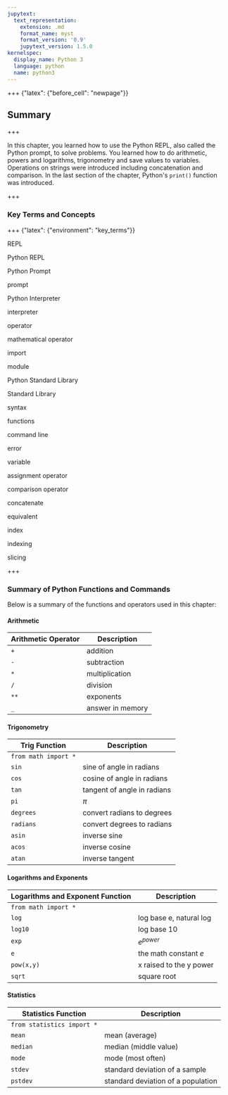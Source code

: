 ```yaml
---
jupytext:
  text_representation:
    extension: .md
    format_name: myst
    format_version: '0.9'
    jupytext_version: 1.5.0
kernelspec:
  display_name: Python 3
  language: python
  name: python3
---
```


+++ {"latex": {"before_cell": "newpage"}}

## Summary

+++

In this chapter, you learned how to use the Python REPL, also called the Python prompt, to solve problems. You learned how to do arithmetic, powers and logarithms, trigonometry and save values to variables. Operations on strings were introduced including concatenation and comparison. In the last section of the chapter, Python's ```print()``` function was introduced.

+++

### Key Terms and Concepts

+++ {"latex": {"environment": "key_terms"}}

REPL

Python REPL

Python Prompt

prompt

Python Interpreter

interpreter

operator

mathematical operator

import

module

Python Standard Library

Standard Library

syntax

functions

command line

error

variable

assignment operator

comparison operator

concatenate

equivalent

index

indexing

slicing

+++

### Summary of Python Functions and Commands

Below is a summary of the functions and operators used in this chapter:

#### Arithmetic

| Arithmetic Operator | Description |
| --- | --- |
| ```+``` | addition |
| ```-``` | subtraction |
| ```*``` | multiplication |
| ```/``` | division |
| ```**``` | exponents |
| ```_``` | answer in memory |

#### Trigonometry

| Trig Function | Description |
| --- | ---|
| ```from math import *``` | |
| ```sin``` | sine of angle in radians |
| ```cos``` | cosine of angle in radians |
| ```tan``` | tangent of angle in radians |
| ```pi``` | $\pi$ |
| ```degrees``` | convert radians to degrees |
| ```radians``` | convert degrees to radians |
| ```asin``` |    inverse sine |
| ```acos``` |    inverse cosine |
| ```atan``` |   inverse tangent  |

#### Logarithms and Exponents

| Logarithms and Exponent Function | Description |
| --- | ---|
| ```from math import *``` | |
| ```log``` |  log base e, natural log | 
| ```log10``` |  log base 10 | 
| ```exp``` |  $e^{power}$ | 
|  ```e``` |  the math constant $e$ | 
|  ```pow(x,y)``` |  x raised to the y power | 
|  ```sqrt``` |  square root | 

#### Statistics

| Statistics Function | Description |
| --- | ---|
| ```from statistics import *``` | |
| ```mean``` | mean (average) |
| ```median``` | median (middle value) |
| ```mode``` | mode (most often) |
| ```stdev``` | standard deviation of a sample |
| ```pstdev``` | standard deviation of a population |

```{code-cell} ipython3

```
